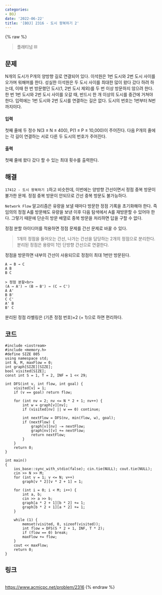 ```yaml
---
categories:
- BOJ
date: '2022-06-22'
title: '[BOJ] 2316 - 도시 왕복하기 2'
---
```


{% raw %}
> 플래티넘 III<br>

## 문제
N개의 도시가 P개의 양방향 길로 연결되어 있다. 이석원은 1번 도시와 2번 도시 사이를 오가며 워해머를 한다. 성실한 이석원은 두 도시 사이를 최대한 많이 왔다 갔다 하려 하는데, 이때 한 번 방문했던 도시(1, 2번 도시 제외)를 두 번 이상 방문하지 않으려 한다. 한 번 1번 도시와 2번 도시 사이를 오갈 때, 반드시 한 개 이상의 도시를 중간에 거쳐야 한다. 입력에는 1번 도시와 2번 도시를 연결하는 길은 없다. 도시의 번호는 1번부터 N번까지이다.

#### 입력
첫째 줄에 두 정수 N(3 ≤ N ≤ 400), P(1 ≤ P ≤ 10,000)이 주어진다. 다음 P개의 줄에는 각 길이 연결하는 서로 다른 두 도시의 번호가 주어진다.

#### 출력
첫째 줄에 왔다 갔다 할 수 있는 최대 횟수를 출력한다.

## 해결
`17412 - 도시 왕복하기 1`하고 비슷한데, 이번에는 양방향 간선이면서 정점 중복 방문이 불가한 문제. 정점 중복 방문이 안되므로 간선 중복 방문도 불가능하다.

`Network Flow` 알고리즘은 유량을 보낼 때마다 방문한 정점 기록을 초기화해야 한다. 즉 임의의 정점 A를 방문해도 유량을 보낸 이후 다음 탐색에서 A를 재방문할 수 있어야 한다. 그렇기 때문에 단순히 방문 배열로 중복 방문을 처리하면 답을 구할 수 없다.

정점 분할 아이디어를 적용하면 정점 문제를 간선 문제로 바꿀 수 있다.
> 1개의 정점을 들어오는 간선, 나가는 간선을 담당하는 2개의 정점으로 분리한다.<br>
> 분리된 정점은 용량이 1인 단방향 간선으로 연결한다.<br>

정점을 방문하면 내부의 간선이 사용되므로 정점이 최대 1번만 방문된다.

```
A → B → C
A B
B C

> 정점 분할<br>
(A → A') → (B → B') → (C → C')
A A'
B B'
C C'
A' B
B' C
```

분리된 정점 라벨링은 (기존 정점 번호)×2 (+ 1)으로 하면 편리하다.

## 코드
```
#include <iostream>
#include <memory.h>
#define SIZE 805
using namespace std;
int N, M, maxFlow = 0;
int graph[SIZE][SIZE];
bool visited[SIZE];
const int S = 1, T = 2, INF = 1 << 29;

int DFS(int v, int flow, int goal) {
	visited[v] = 1;
	if (v == goal) return flow;

	for (int nv = 2; nv <= N * 2 + 1; nv++) {
		int w = graph[v][nv];
		if (visited[nv] || w == 0) continue;

		int nextFlow = DFS(nv, min(flow, w), goal);
		if (nextFlow) {
			graph[v][nv] -= nextFlow;
			graph[nv][v] += nextFlow;
			return nextFlow;
		}
	}
	return 0;
}

int main()
{
	ios_base::sync_with_stdio(false); cin.tie(NULL); cout.tie(NULL);
	cin >> N >> M;
	for (int v = 1; v <= N; v++)
		graph[v * 2][v * 2 + 1] = 1;

	for (int i = 0; i < M; i++) {
		int a, b;
		cin >> a >> b;
		graph[a * 2 + 1][b * 2] += 1;
		graph[b * 2 + 1][a * 2] += 1;
	}

	while (1) {
		memset(visited, 0, sizeof(visited));
		int flow = DFS(S * 2 + 1, INF, T * 2);
		if (flow == 0) break;
		maxFlow += flow;
	}
	cout << maxFlow;
	return 0;
}
```

## 링크
<br>https://www.acmicpc.net/problem/2316
{% endraw %}